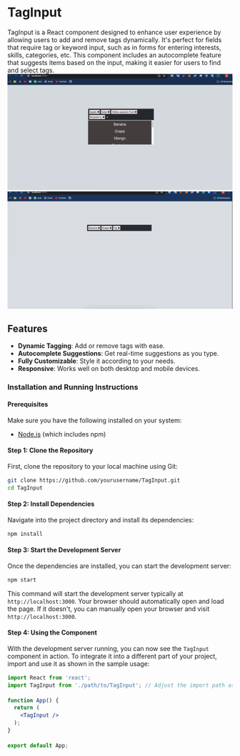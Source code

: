 
# TagInput

TagInput is a React component designed to enhance user experience by allowing users to add and remove tags dynamically. It's perfect for fields that require tag or keyword input, such as in forms for entering interests, skills, categories, etc. This component includes an autocomplete feature that suggests items based on the input, making it easier for users to find and select tags.
![](public/ss2.png)
![](public/ss3.png)
## Features

- **Dynamic Tagging**: Add or remove tags with ease.
- **Autocomplete Suggestions**: Get real-time suggestions as you type.
- **Fully Customizable**: Style it according to your needs.
- **Responsive**: Works well on both desktop and mobile devices.


### Installation and Running Instructions

#### Prerequisites
Make sure you have the following installed on your system:
- [Node.js](https://nodejs.org/) (which includes npm)

#### Step 1: Clone the Repository
First, clone the repository to your local machine using Git:

```bash
git clone https://github.com/yourusername/TagInput.git
cd TagInput
```

#### Step 2: Install Dependencies
Navigate into the project directory and install its dependencies:

```bash
npm install
```

#### Step 3: Start the Development Server
Once the dependencies are installed, you can start the development server:

```bash
npm start
```

This command will start the development server typically at `http://localhost:3000`. Your browser should automatically open and load the page. If it doesn't, you can manually open your browser and visit `http://localhost:3000`.

#### Step 4: Using the Component
With the development server running, you can now see the `TagInput` component in action. To integrate it into a different part of your project, import and use it as shown in the sample usage:

```jsx
import React from 'react';
import TagInput from './path/to/TagInput'; // Adjust the import path as necessary

function App() {
  return (
    <TagInput />
  );
}

export default App;
```

